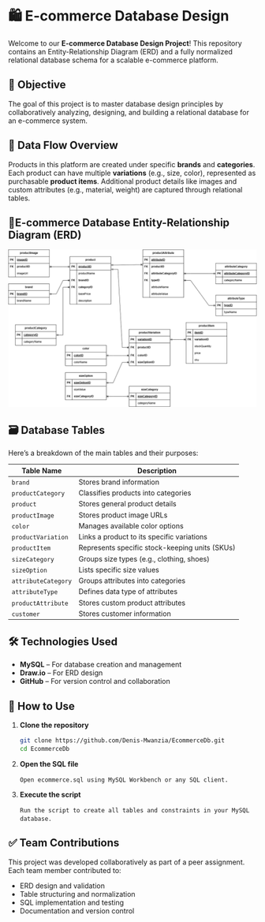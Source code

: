 
# 🛍️ E-commerce Database Design

Welcome to our **E-commerce Database Design Project**! This repository contains an Entity-Relationship Diagram (ERD) and a fully normalized relational database schema for a scalable e-commerce platform.

## 🎯 Objective

The goal of this project is to master database design principles by collaboratively analyzing, designing, and building a relational database for an e-commerce system.


## 🔄 Data Flow Overview

Products in this platform are created under specific **brands** and **categories**. Each product can have multiple **variations** (e.g., size, color), represented as purchasable **product items**. Additional product details like images and custom attributes (e.g., material, weight) are captured through relational tables.

## 📐E-commerce Database Entity-Relationship Diagram (ERD)

![E-commerce ERD](./Ecommerce_ERD.png)

## 🗃️ Database Tables

Here’s a breakdown of the main tables and their purposes:

| Table Name           | Description |
|----------------------|-------------|
| `brand`              | Stores brand information |
| `productCategory`   | Classifies products into categories |
| `product`            | Stores general product details |
| `productImage`      | Stores product image URLs |
| `color`              | Manages available color options |
| `productVariation`  | Links a product to its specific variations |
| `productItem`       | Represents specific stock-keeping units (SKUs) |
| `sizeCategory`      | Groups size types (e.g., clothing, shoes) |
| `sizeOption`        | Lists specific size values |
| `attributeCategory` | Groups attributes into categories |
| `attributeType`     | Defines data type of attributes |
| `productAttribute`  | Stores custom product attributes |
| `customer`  | Stores customer information |

## 🛠️ Technologies Used

- **MySQL** – For database creation and management
- **Draw.io** – For ERD design
- **GitHub** – For version control and collaboration

## 🚀 How to Use

1. **Clone the repository**  
   ```bash
   git clone https://github.com/Denis-Mwanzia/EcommerceDb.git
   cd EcommerceDb
2. **Open the SQL file**

   ```Open ecommerce.sql using MySQL Workbench or any SQL client.```
3. **Execute the script**

   ```Run the script to create all tables and constraints in your MySQL database.```

## ✅ Team Contributions
This project was developed collaboratively as part of a peer assignment.
Each team member contributed to:
- ERD design and validation
- Table structuring and normalization
- SQL implementation and testing
- Documentation and version control
